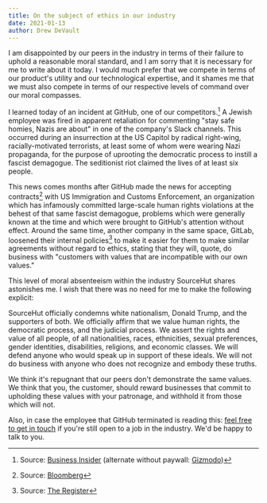```yaml
---
title: On the subject of ethics in our industry
date: 2021-01-13
author: Drew DeVault
---
```


I am disappointed by our peers in the industry in terms of their failure to
uphold a reasonable moral standard, and I am sorry that it is necessary for me
to write about it today. I would much prefer that we compete in terms of our
product's utility and our technological expertise, and it shames me that we must
also compete in terms of our respective levels of command over our moral
compasses.

I learned today of an incident at GitHub, one of our competitors.[^1] A Jewish
employee was fired in apparent retaliation for commenting "stay safe homies,
Nazis are about" in one of the company's Slack channels. This occurred during an
insurrection at the US Capitol by radical right-wing, racially-motivated
terrorists, at least some of whom were wearing Nazi propaganda, for the purpose
of uprooting the democratic process to instill a fascist demagogue. The
seditionist riot claimed the lives of at least six people.

[^1]: Source: [Business Insider](https://www.businessinsider.com/microsoft-github-backlash-jewish-employee-termination-2021-1) (alternate without paywall: [Gizmodo](https://gizmodo.com/github-fired-a-jewish-employee-for-warning-that-nazis-1846047140))

This news comes months after GitHub made the news for accepting contracts[^2]
with US Immigration and Customs Enforcement, an organization which has
infamously committed large-scale human rights violations at the behest of that
same fascist demagogue, problems which were generally known at the time and
which were brought to GitHub's attention without effect. Around the same time,
another company in the same space, GitLab, loosened their internal policies[^3]
to make it easier for them to make similar agreements without regard to ethics,
stating that they will, quote, do business with "customers with values that are
incompatible with our own values."

[^2]: Source: [Bloomberg](https://www.bloomberg.com/news/articles/2019-10-10/microsoft-employees-call-to-end-github-ice-contract)
[^3]: Source: [The Register](https://www.theregister.com/2019/10/16/gitlab_employees_gagged/)

This level of moral absenteeism within the industry SourceHut shares astonishes
me. I wish that there was no need for me to make the following explicit:

SourceHut officially condemns white nationalism, Donald Trump, and the
supporters of both. We officially affirm that we value human rights, the
democratic process, and the judicial process. We assert the rights and value of
all people, of all nationalities, races, ethnicities, sexual preferences, gender
identities, disabilities, religions, and economic classes.  We will defend
anyone who would speak up in support of these ideals. We will not do business
with anyone who does not recognize and embody these truths.

We think it's repugnant that our peers don't demonstrate the same values. We
think that you, the customer, should reward businesses that commit to upholding
these values with your patronage, and withhold it from those which will not.

Also, in case the employee that GitHub terminated is reading this: [feel free to
get in touch](mailto:sir@cmpwn.com) if you're still open to a job in the
industry. We'd be happy to talk to you.
